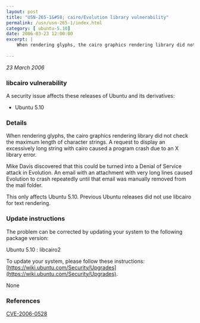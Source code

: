 ```yaml
---
layout: post
title: "USN-265-1&#58; cairo/Evolution library vulnerability"
permalink: /usn/usn-265-1/index.html
category: [ ubuntu-5.10]
date: 2006-03-23 12:00:00
excerpt: |
    When rendering glyphs, the cairo graphics rendering library did not check the maximum length of character strings. A request to display an excessively long string with cairo caused a program crash due to an X library error.
    
--- 
```

 
 

*23 March 2006*

### libcairo vulnerability

A security issue affects these releases of Ubuntu and its derivatives:

* Ubuntu 5.10

### Details

When rendering glyphs, the cairo graphics rendering library did not check the maximum length of character strings. A request to display an excessively long string with cairo caused a program crash due to an X library error.

Mike Davis discovered that this could be turned into a Denial of Service attack in Evolution. An email with an attachment with very long lines caused Evolution to crash repeatedly until that email was manually removed from the mail folder.

This only affects Ubuntu 5.10. Previous Ubuntu releases did not use libcairo for text rendering.

### Update instructions

The problem can be corrected by updating your system to the following package version:

Ubuntu 5.10
 : libcairo2 

To update your system, please follow these instructions: [https://wiki.ubuntu.com/Security/Upgrades](https://wiki.ubuntu.com/Security/Upgrades).

None

### References

 
 [CVE-2006-0528](http://people.ubuntu.com/~ubuntu-security/cve/CVE-2006-0528)
 

